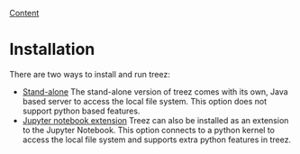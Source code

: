 [Content](../README.md)

# Installation

There are two ways to install and run treez:

* [Stand-alone](./standaloneInstallation.md) The stand-alone version of treez comes with its own, Java based server to access the local file system. This option does not support python based features.  
* [Jupyter notebook extension](./jupyterInstallation.md) Treez can also be installed as an extension to the Jupyter Notebook. This option connects to a python kernel to access the local file system and supports extra python features in treez. 
